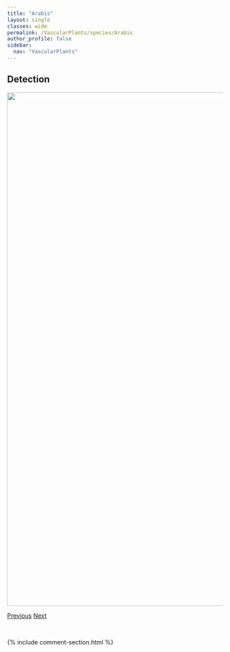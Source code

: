 ```yaml
---
title: "Arabis"
layout: single
classes: wide
permalink: /VascularPlants/species/Arabis
author_profile: false
sidebar:
  nav: "VascularPlants"
---
```


<h2>Detection</h2>

<a href="https://drive.google.com/uc?export=view&id=12Pr7mXBayAkM8Iw8eGrjL4V2DU-CuzNJ">
<img src="https://drive.google.com/uc?export=view&id=12Pr7mXBayAkM8Iw8eGrjL4V2DU-CuzNJ" height = "1200" width = "800">
</a>


<a href="/DevelopmentWebsite/VascularPlants/species/ArabidopsisLyrata" class="pagination--pager" title="Arabidopsis lyrata">Previous</a> <a href="/DevelopmentWebsite/VascularPlants/species/ArabisNuttallii" class="pagination--pager" title="Arabis nuttallii">Next</a>

<p>&nbsp;</p>

{% include comment-section.html %}
